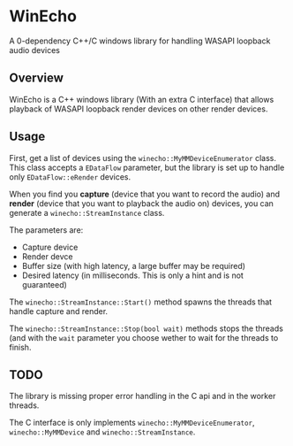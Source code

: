 # WinEcho
A 0-dependency C++/C windows library for handling WASAPI loopback audio devices

## Overview

WinEcho is a C++ windows library (With an extra C interface) that allows playback of WASAPI loopback render devices on other render devices.

## Usage

First, get a list of devices using the `winecho::MyMMDeviceEnumerator` class. This class accepts a `EDataFlow` parameter, but the library is set up to handle only `EDataFlow::eRender` devices.

When you find you **capture** (device that you want to record the audio) and **render** (device that you want to playback the audio on) devices, you can generate a `winecho::StreamInstance` class.

The parameters are:

- Capture device
- Render devce
- Buffer size (with high latency, a large buffer may be required)
- Desired latency (in milliseconds. This is only a hint and is not guaranteed)

The `winecho::StreamInstance::Start()` method spawns the threads that handle capture and render.

The `winecho::StreamInstance::Stop(bool wait)` methods stops the threads (and with the `wait` parameter you choose wether to wait for the threads to finish.

## TODO

The library is missing proper error handling in the C api and in the worker threads.

The C interface is only implements `winecho::MyMMDeviceEnumerator`, `winecho::MyMMDevice` and `winecho::StreamInstance`.
